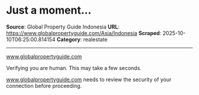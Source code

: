 # Just a moment...

**Source**: Global Property Guide Indonesia
**URL**: https://www.globalpropertyguide.com/Asia/Indonesia
**Scraped**: 2025-10-10T06:25:00.814154
**Category**: realestate

---

www.globalpropertyguide.com

Verifying you are human. This may take a few seconds.

www.globalpropertyguide.com needs to review the security of your connection before proceeding.
